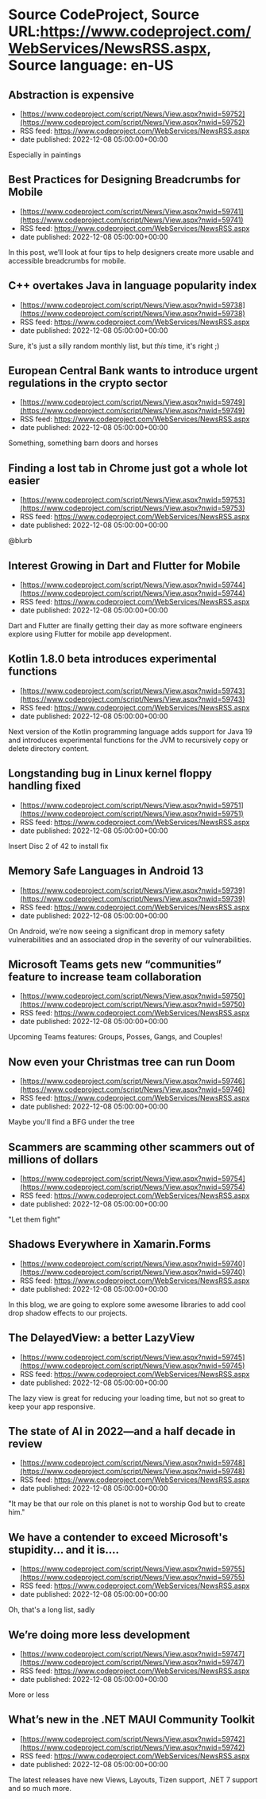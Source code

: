 # Source CodeProject, Source URL:https://www.codeproject.com/WebServices/NewsRSS.aspx, Source language: en-US

## Abstraction is expensive
 - [https://www.codeproject.com/script/News/View.aspx?nwid=59752](https://www.codeproject.com/script/News/View.aspx?nwid=59752)
 - RSS feed: https://www.codeproject.com/WebServices/NewsRSS.aspx
 - date published: 2022-12-08 05:00:00+00:00

Especially in paintings

## Best Practices for Designing Breadcrumbs for Mobile
 - [https://www.codeproject.com/script/News/View.aspx?nwid=59741](https://www.codeproject.com/script/News/View.aspx?nwid=59741)
 - RSS feed: https://www.codeproject.com/WebServices/NewsRSS.aspx
 - date published: 2022-12-08 05:00:00+00:00

In this post, we’ll look at four tips to help designers create more usable and accessible breadcrumbs for mobile.

## C++ overtakes Java in language popularity index
 - [https://www.codeproject.com/script/News/View.aspx?nwid=59738](https://www.codeproject.com/script/News/View.aspx?nwid=59738)
 - RSS feed: https://www.codeproject.com/WebServices/NewsRSS.aspx
 - date published: 2022-12-08 05:00:00+00:00

Sure, it's just a silly random monthly list, but *this* time, it's right ;)

## European Central Bank wants to introduce urgent regulations in the crypto sector
 - [https://www.codeproject.com/script/News/View.aspx?nwid=59749](https://www.codeproject.com/script/News/View.aspx?nwid=59749)
 - RSS feed: https://www.codeproject.com/WebServices/NewsRSS.aspx
 - date published: 2022-12-08 05:00:00+00:00

Something, something barn doors and horses

## Finding a lost tab in Chrome just got a whole lot easier
 - [https://www.codeproject.com/script/News/View.aspx?nwid=59753](https://www.codeproject.com/script/News/View.aspx?nwid=59753)
 - RSS feed: https://www.codeproject.com/WebServices/NewsRSS.aspx
 - date published: 2022-12-08 05:00:00+00:00

@blurb

## Interest Growing in Dart and Flutter for Mobile
 - [https://www.codeproject.com/script/News/View.aspx?nwid=59744](https://www.codeproject.com/script/News/View.aspx?nwid=59744)
 - RSS feed: https://www.codeproject.com/WebServices/NewsRSS.aspx
 - date published: 2022-12-08 05:00:00+00:00

Dart and Flutter are finally getting their day as more software engineers explore using Flutter for mobile app development.

## Kotlin 1.8.0 beta introduces experimental functions
 - [https://www.codeproject.com/script/News/View.aspx?nwid=59743](https://www.codeproject.com/script/News/View.aspx?nwid=59743)
 - RSS feed: https://www.codeproject.com/WebServices/NewsRSS.aspx
 - date published: 2022-12-08 05:00:00+00:00

Next version of the Kotlin programming language adds support for Java 19 and introduces experimental functions for the JVM to recursively copy or delete directory content.

## Longstanding bug in Linux kernel floppy handling fixed
 - [https://www.codeproject.com/script/News/View.aspx?nwid=59751](https://www.codeproject.com/script/News/View.aspx?nwid=59751)
 - RSS feed: https://www.codeproject.com/WebServices/NewsRSS.aspx
 - date published: 2022-12-08 05:00:00+00:00

Insert Disc 2 of 42 to install fix

## Memory Safe Languages in Android 13
 - [https://www.codeproject.com/script/News/View.aspx?nwid=59739](https://www.codeproject.com/script/News/View.aspx?nwid=59739)
 - RSS feed: https://www.codeproject.com/WebServices/NewsRSS.aspx
 - date published: 2022-12-08 05:00:00+00:00

On Android, we’re now seeing a significant drop in memory safety vulnerabilities and an associated drop in the severity of our vulnerabilities.

## Microsoft Teams gets new “communities” feature to increase team collaboration
 - [https://www.codeproject.com/script/News/View.aspx?nwid=59750](https://www.codeproject.com/script/News/View.aspx?nwid=59750)
 - RSS feed: https://www.codeproject.com/WebServices/NewsRSS.aspx
 - date published: 2022-12-08 05:00:00+00:00

Upcoming Teams features: Groups, Posses, Gangs, and Couples!

## Now even your Christmas tree can run Doom
 - [https://www.codeproject.com/script/News/View.aspx?nwid=59746](https://www.codeproject.com/script/News/View.aspx?nwid=59746)
 - RSS feed: https://www.codeproject.com/WebServices/NewsRSS.aspx
 - date published: 2022-12-08 05:00:00+00:00

Maybe you'll find a BFG under the tree

## Scammers are scamming other scammers out of millions of dollars
 - [https://www.codeproject.com/script/News/View.aspx?nwid=59754](https://www.codeproject.com/script/News/View.aspx?nwid=59754)
 - RSS feed: https://www.codeproject.com/WebServices/NewsRSS.aspx
 - date published: 2022-12-08 05:00:00+00:00

"Let them fight"

## Shadows Everywhere in Xamarin.Forms
 - [https://www.codeproject.com/script/News/View.aspx?nwid=59740](https://www.codeproject.com/script/News/View.aspx?nwid=59740)
 - RSS feed: https://www.codeproject.com/WebServices/NewsRSS.aspx
 - date published: 2022-12-08 05:00:00+00:00

In this blog, we are going to explore some awesome libraries to add cool drop shadow effects to our projects.

## The DelayedView: a better LazyView
 - [https://www.codeproject.com/script/News/View.aspx?nwid=59745](https://www.codeproject.com/script/News/View.aspx?nwid=59745)
 - RSS feed: https://www.codeproject.com/WebServices/NewsRSS.aspx
 - date published: 2022-12-08 05:00:00+00:00

The lazy view is great for reducing your loading time, but not so great to keep your app responsive.

## The state of AI in 2022—and a half decade in review
 - [https://www.codeproject.com/script/News/View.aspx?nwid=59748](https://www.codeproject.com/script/News/View.aspx?nwid=59748)
 - RSS feed: https://www.codeproject.com/WebServices/NewsRSS.aspx
 - date published: 2022-12-08 05:00:00+00:00

"It may be that our role on this planet is not to worship God but to create him."

## We have a contender to exceed Microsoft's stupidity... and it is....
 - [https://www.codeproject.com/script/News/View.aspx?nwid=59755](https://www.codeproject.com/script/News/View.aspx?nwid=59755)
 - RSS feed: https://www.codeproject.com/WebServices/NewsRSS.aspx
 - date published: 2022-12-08 05:00:00+00:00

Oh, that's a long list, sadly

## We’re doing more less development
 - [https://www.codeproject.com/script/News/View.aspx?nwid=59747](https://www.codeproject.com/script/News/View.aspx?nwid=59747)
 - RSS feed: https://www.codeproject.com/WebServices/NewsRSS.aspx
 - date published: 2022-12-08 05:00:00+00:00

More or less

## What’s new in the .NET MAUI Community Toolkit
 - [https://www.codeproject.com/script/News/View.aspx?nwid=59742](https://www.codeproject.com/script/News/View.aspx?nwid=59742)
 - RSS feed: https://www.codeproject.com/WebServices/NewsRSS.aspx
 - date published: 2022-12-08 05:00:00+00:00

The latest releases have new Views, Layouts, Tizen support, .NET 7 support and so much more.

